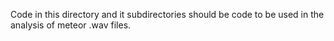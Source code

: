 Code in this directory and it subdirectories should be code to be used in the
analysis of meteor .wav files.

